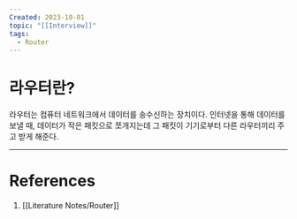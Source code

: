 ```yaml
---
Created: 2023-10-01
topic: "[[Interview]]"
tags:
  - Router
---
```

# 라우터란?
라우터는 컴퓨터 네트워크에서 데이터를 송수신하는 장치이다. 인터넷을 통해 데이터를 보낼 때, 데이터가 작은 패킷으로 쪼개지는데 그 패킷이 기기로부터 다른 라우터끼리 주고 받게 해준다. 

---
# References
1. [[Literature Notes/Router]]